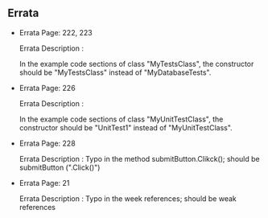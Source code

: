 ## Errata
- Errata Page: 222, 223

    Errata Description :
    
    In the example code sections of class "MyTestsClass", the constructor should be "MyTestsClass" instead of "MyDatabaseTests".

- Errata Page: 226

    Errata Description :
    
    In the example code sections of class "MyUnitTestClass", the constructor should be "UnitTest1" instead of "MyUnitTestClass".

- Errata Page: 228

    Errata Description :
    Typo in the method submitButton.Clikck(); should be submitButton (".Click()")

- Errata Page: 21

    Errata Description :
    Typo in the week references; should be weak references
